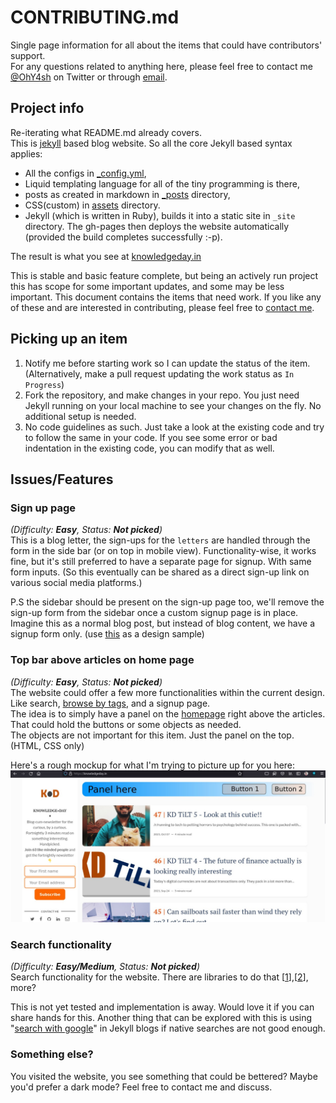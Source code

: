 # CONTRIBUTING.md
Single page information for all about the items that could have contributors' support.  
For any questions related to anything here, please feel free to contact me [@OhY4sh](https://twitter.com/ohy4sh) on Twitter or through [email](mailto:ohyash@hotmail.com).  

## Project info
Re-iterating what README.md already covers.  
This is [jekyll](https://jekyllrb.com/) based blog website. So all the core Jekyll based syntax applies: 
- All the configs in [_config.yml](_config.yml), 
- Liquid templating language for all of the tiny programming is there, 
- posts as created in markdown in [_posts](/_posts/) directory, 
- CSS(custom) in [assets](/assets) directory.  
- Jekyll (which is written in Ruby), builds it into a static site in `_site` directory. The gh-pages then deploys the website automatically (provided the build completes successfully :-p).  

The result is what you see at [knowledgeday.in](https://knowledgeday.in)  
  
  
This is stable and basic feature complete, but being an actively run project this has scope for some important updates, and some may be less important. This document contains the items that need work. If you like any of these and are interested in contributing, please feel free to [contact me](mailto:ohyash@hotmail.com).   

## Picking up an item

1. Notify me before starting work so I can update the status of the item. (Alternatively, make a pull request updating the work status as `In Progress`)  
2. Fork the repository, and make changes in your repo. You just need Jekyll running on your local machine to see your changes on the fly. No additional setup is needed.  
3. No code guidelines as such. Just take a look at the existing code and try to follow the same in your code. If you see some error or bad indentation in the existing code, you can modify that as well.  

## Issues/Features

### Sign up page
_(Difficulty: **Easy**, Status: **Not picked**)_  
This is a blog letter, the sign-ups for the `letters` are handled through the form in the side bar (or on top in mobile view). Functionality-wise, it works fine, but it's still preferred to have a separate page for signup. With same form inputs. (So this eventually can be shared as a direct sign-up link on various social media platforms.)  

P.S the sidebar should be present on the sign-up page too, we'll remove the sign-up form from the sidebar once a custom signup page is in place. Imagine this as a normal blog post, but instead of blog content, we have a signup form only. (use [this](https://perspectiveix.substack.com/) as a design sample)  

### Top bar above articles on home page
_(Difficulty: **Easy**, Status: **Not picked**)_  
The website could offer a few more functionalities within the current design. Like search, [browse by tags](https://knowledgeday.in/tags/), and a signup page.  
The idea is to simply have a panel on the [homepage]() right above the articles. That could hold the buttons or some objects as needed.   
The objects are not important for this item. Just the panel on the top. (HTML, CSS only)  

Here's a rough mockup for what I'm trying to picture up for you here:
![KD Home panel mockup](assets/img/kd_home_panel_design.jpg)  

### Search functionality
_(Difficulty: **Easy/Medium**, Status: **Not picked**)_  
Search functionality for the website. There are libraries to do that [[1](https://github.com/christian-fei/Simple-Jekyll-Search)],[[2](https://www.alaycock.co.uk/2016/02/setting-up-lunr-js-in-jekyll)], more?  

This is not yet tested and implementation is away. Would love it if you can share hands for this. Another thing that can be explored with this is using "[search with google](https://talk.jekyllrb.com/t/how-to-add-a-search-bar/606/3)" in Jekyll blogs if native searches are not good enough.  

### Something else?
You visited the website, you see something that could be bettered? Maybe you'd prefer a dark mode? Feel free to contact me and discuss.  
